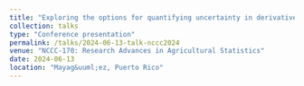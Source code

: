 ```yaml
---
title: "Exploring the options for quantifying uncertainty in derivatives of splines"
collection: talks
type: "Conference presentation"
permalink: /talks/2024-06-13-talk-nccc2024
venue: "NCCC-170: Research Advances in Agricultural Statistics"
date: 2024-06-13
location: "Mayag&uuml;ez, Puerto Rico"
---
```

